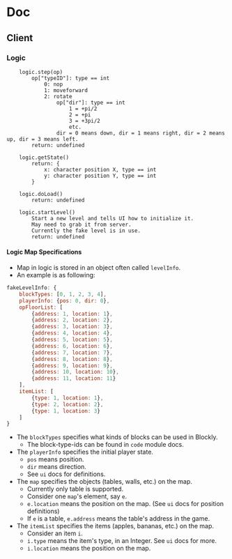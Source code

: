 # Doc

## Client

### Logic
		logic.step(op)
			op["typeID"]: type == int
				0: nop
				1: moveforward
				2: rotate
					op["dir"]: type == int
						1 = +pi/2
						2 = +pi
						3 = +3pi/2
						etc.
					dir = 0 means down, dir = 1 means right, dir = 2 means up, dir = 3 means left.
			return: undefined

		logic.getState()
			return: {
				x: character position X, type == int
				y: character position Y, type == int
			}

		logic.doLoad()
			return: undefined

		logic.startLevel()
			Start a new level and tells UI how to initialize it.
			May need to grab it from server.
			Currently the fake level is in use.
			return: undefined

#### Logic Map Specifications

* Map in logic is stored in an object often called `levelInfo`.
* An example is as following:
```JavaScript
fakeLevelInfo: {
	blockTypes: [0, 1, 2, 3, 4],
	playerInfo: {pos: 0, dir: 0},
	opFloorList: [
		{address: 1, location: 1},
		{address: 2, location: 2},
		{address: 3, location: 3},
		{address: 4, location: 4},
		{address: 5, location: 5},
		{address: 6, location: 6},
		{address: 7, location: 7},
		{address: 8, location: 8},
		{address: 9, location: 9},
		{address: 10, location: 10},
		{address: 11, location: 11}
	],
	itemList: [
		{type: 1, location: 1},
		{type: 2, location: 2},
		{type: 1, location: 3}
	]
}
```
* The `blockTypes` specifies what kinds of blocks can be used in Blockly.
  * The block-type-ids can be found in `code` module docs.
* The `playerInfo` specifies the initial player state.
  * `pos` means position.
  * `dir` means direction.
  * See `ui` docs for definitions.
* The `map` specifies the objects (tables, walls, etc.) on the map.
  * Currently only table is supported.
  * Consider one `map`'s element, say `e`.
  * `e.location` means the position on the map. (See `ui` docs for position definitions)
  * If `e` is a table, `e.address` means the table's address in the game.
* The `itemList` specifies the items (apples, bananas, etc.) on the map.
  * Consider an item `i`.
  * `i.type` means the item's type, in an Integer. See `ui` docs for more.
  * `i.location` means the position on the map.
